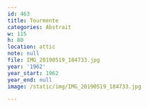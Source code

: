 ```yaml
---
id: 463
title: Tourmente
categories: Abstrait
w: 115
h: 80
location: attic
note: null
file: IMG_20190519_184733.jpg
year: '1962'
year_start: 1962
year_end: null
image: /static/img/IMG_20190519_184733.jpg

---
```

